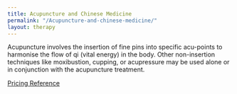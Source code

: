 ```yaml
---
title: Acupuncture and Chinese Medicine
permalink: "/Acupuncture-and-chinese-medicine/"
layout: therapy
---
```


Acupuncture involves the insertion of fine pins into specific acu-points to harmonise the flow of qi (vital energy) in the body. Other non-insertion techniques like moxibustion, cupping, or acupressure may be used alone or in conjunction with the acupuncture treatment.

<a href="/pricing-reference/">Pricing Reference</a>

<div class='container bg-light my-4 p-4'>
  <healcode-widget data-type="appointments" data-widget-partner="object" data-widget-id="1f3639448a4" data-widget-version="0"></healcode-widget>
</div>
